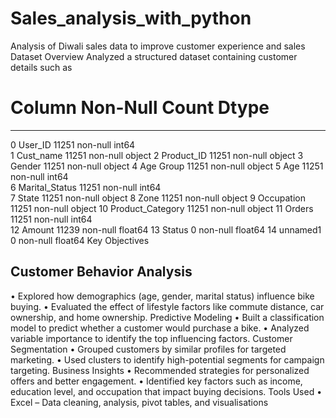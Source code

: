# Sales_analysis_with_python
Analysis of Diwali sales data to improve customer experience and sales
Dataset Overview
Analyzed a structured dataset containing customer details such as
#   Column            Non-Null Count  Dtype  
---  ------            --------------  -----  
 0   User_ID           11251 non-null  int64  
 1   Cust_name         11251 non-null  object 
 2   Product_ID        11251 non-null  object 
 3   Gender            11251 non-null  object 
 4   Age Group         11251 non-null  object 
 5   Age               11251 non-null  int64  
 6   Marital_Status    11251 non-null  int64  
 7   State             11251 non-null  object 
 8   Zone              11251 non-null  object 
 9   Occupation        11251 non-null  object 
 10  Product_Category  11251 non-null  object 
 11  Orders            11251 non-null  int64  
 12  Amount            11239 non-null  float64
 13  Status            0 non-null      float64
 14  unnamed1          0 non-null      float64
 Key Objectives

## Customer Behavior Analysis
• Explored how demographics (age, gender, marital status) influence bike buying.
• Evaluated the effect of lifestyle factors like commute distance, car ownership, and home ownership.
Predictive Modeling
• Built a classification model to predict whether a customer would purchase a bike.
• Analyzed variable importance to identify the top influencing factors.
Customer Segmentation
• Grouped customers by similar profiles for targeted marketing.
• Used clusters to identify high-potential segments for campaign targeting.
Business Insights
• Recommended strategies for personalized offers and better engagement.
• Identified key factors such as income, education level, and occupation that impact buying decisions.
Tools Used
• Excel – Data cleaning, analysis, pivot tables, and visualisations
